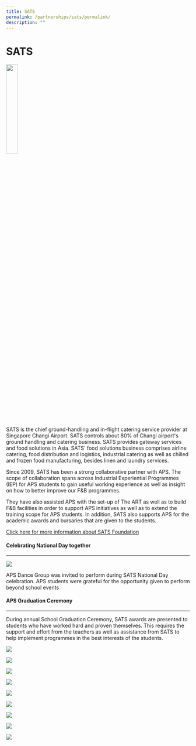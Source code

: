 ```yaml
---
title: SATS
permalink: /partnerships/sats/permalink/
description: ""
---
```

SATS
====
<img src="/images/SATS.jpg" style="width:25%" align="left">

<br clear="left">

SATS is the chief ground-handling and in-flight catering service provider at Singapore Changi Airport. SATS controls about 80% of Changi airport's ground handling and catering business. SATS provides gateway services and food solutions in Asia. SATS' food solutions business comprises airline catering, food distribution and logistics, industrial catering as well as chilled and frozen food manufacturing, besides linen and laundry services.

Since 2009, SATS has been a strong collaborative partner with APS. The scope of collaboration spans across Industrial Experiential Programmes (IEP) for APS students to gain useful working experience as well as insight on how to better improve our F&amp;B programmes.

They have also assisted APS with the set-up of The ART as well as to build F&amp;B facilities in order to support APS initiatives as well as to extend the training scope for APS students. In addition, SATS also supports APS for the academic awards and bursaries that are given to the students.&nbsp;

[Click here for more information about SATS Foundation](https://www.sats.com.sg/sustainability/sats-foundation)

#### Celebrating National Day together
---------------------------------------------------


![](/images/aps%20dance%20group%202.jpg)

APS Dance Group was invited to perform during SATS National Day celebration. APS students were grateful for the opportunity given to perform beyond school events

#### APS Graduation Ceremony
----------------------------

During annual School Graduation Ceremony, SATS awards are presented to students who have worked hard and proven themselves. This requires the support and effort from the teachers as well as assistance from SATS to help implement programmes in the best interests of the students.

![](/images/1_sats%20achievement%20award_bp.jpg)

![](/images/2_sats%20best%20progress%20award_bp.jpg)

![](/images/3_sats%20character%20award_bp.jpg)

![](/images/4_sats%20achievement%20award_cs.jpg)

![](/images/5_sats%20best%20progress%20award_cs.jpg)

![](/images/6_sats%20character%20award_cs.jpg)

![](/images/7_sats%20achievement%20award_hs.jpg)

![](/images/8_sats%20best%20progress%20award_hs.jpg)

![](/images/9_sats%20character%20award_hs.jpg)